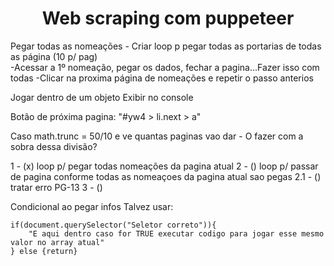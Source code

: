 <h1 style="text-align: center;">Web scraping com puppeteer</h1>

Pegar todas as nomeações 
    - Criar loop p pegar todas as portarias de todas as página (10 p/ pag)  
        -Acessar a 1º nomeação, pegar os dados, fechar a pagina...Fazer isso com todas
        -Clicar na proxima página de nomeações e repetir o passo anterios




Jogar dentro de um objeto
Exibir no console

Botão de próxima pagina: "#yw4 > li.next > a"

Caso math.trunc = 50/10 e ve quantas paginas vao dar 
    - O fazer com a sobra dessa divisão?



1 - (x) loop p/ pegar todas nomeações da pagina atual 
2 - () loop p/ passar de pagina conforme todas as nomeaçoes da pagina atual sao pegas
    2.1 - () tratar erro PG-13 
3 - () 


Condicional ao pegar infos
Talvez usar:

    if(document.querySelector("Seletor correto")){
        "E aqui dentro caso for TRUE executar codigo para jogar esse mesmo valor no array atual"
    } else {return}
